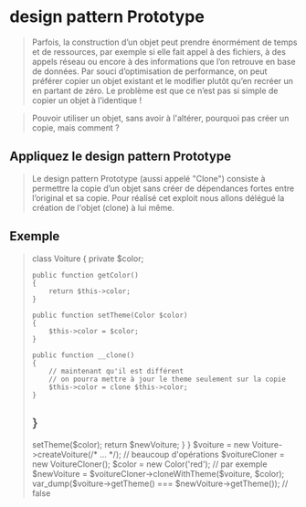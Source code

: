 # design pattern Prototype

>Parfois, la construction d’un objet peut prendre énormément de temps et de ressources, par exemple si elle fait appel à des fichiers, à des appels réseau ou encore à des informations que l’on retrouve en base de données. Par souci d’optimisation de performance, on peut préférer copier un objet existant et le modifier plutôt qu’en recréer un en partant de zéro.
>Le problème est que ce n’est pas si simple de copier un objet à l’identique !

> Pouvoir utiliser un objet, sans avoir à l'altérer, pourquoi pas créer un copie, mais comment ?

## Appliquez le design pattern Prototype

>Le design pattern Prototype (aussi appelé "Clone") consiste à permettre la copie d’un objet sans créer de dépendances fortes entre l’original et sa copie.
> Pour réalisé cet exploit nous allons délégué la création de l'objet  (clone) à lui même.

## Exemple

><?php

class Voiture
{
    private $color;

    public function getColor() 
    {
        return $this->color;
    }
    
    public function setTheme(Color $color)
    {
        $this->color = $color;
    }
    
    public function __clone()
    {
        // maintenant qu'il est différent
        // on pourra mettre à jour le theme seulement sur la copie
        $this->color = clone $this->color;
    }
}
------------------------------
<?php

class VoitureCloner
{
    public function cloneWithColor(Voiture $voiture, Color $color)
    {
        $newVoiture = clone $voiture;
        $newVoiture->setTheme($color);
        return $newVoiture;
    }
}

$voiture = new Voiture->createVoiture(/* ... */); // beaucoup d'opérations
$voitureCloner = new VoitureCloner();
$color = new Color('red'); // par exemple

$newVoiture = $voitureCloner->cloneWithTheme($voiture, $color);

var_dump($voiture->getTheme() === $newVoiture->getTheme()); // false